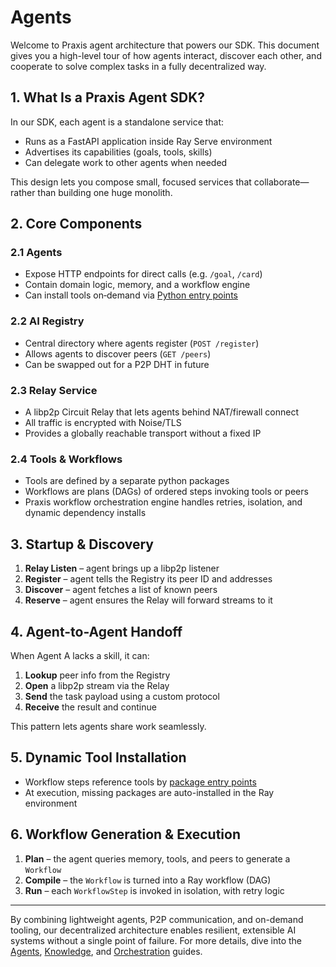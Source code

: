# Agents

Welcome to Praxis agent architecture that powers our SDK. 
This document gives you a high-level tour of how agents interact, discover each other, and cooperate to solve complex tasks in a fully decentralized way.

## 1. What Is a Praxis Agent SDK?

In our SDK, each agent is a standalone service that:

- Runs as a FastAPI application inside Ray Serve environment
- Advertises its capabilities (goals, tools, skills)  
- Can delegate work to other agents when needed  

This design lets you compose small, focused services that collaborate—rather than building one huge monolith.

## 2. Core Components

### 2.1 Agents
- Expose HTTP endpoints for direct calls (e.g. `/goal`, `/card`)
- Contain domain logic, memory, and a workflow engine  
- Can install tools on‐demand via [Python entry points](https://packaging.python.org/en/latest/specifications/entry-points/) 

### 2.2 AI Registry
- Central directory where agents register (`POST /register`)  
- Allows agents to discover peers (`GET /peers`)  
- Can be swapped out for a P2P DHT in future  

### 2.3 Relay Service  
- A libp2p Circuit Relay that lets agents behind NAT/firewall connect  
- All traffic is encrypted with Noise/TLS  
- Provides a globally reachable transport without a fixed IP  

### 2.4 Tools & Workflows  
- Tools are defined by a separate python packages
- Workflows are plans (DAGs) of ordered steps invoking tools or peers  
- Praxis workflow orchestration engine handles retries, isolation, and dynamic dependency installs  

## 3. Startup & Discovery

1. **Relay Listen** – agent brings up a libp2p listener  
2. **Register** – agent tells the Registry its peer ID and addresses  
3. **Discover** – agent fetches a list of known peers  
4. **Reserve** – agent ensures the Relay will forward streams to it  

## 4. Agent-to-Agent Handoff

When Agent A lacks a skill, it can:
1. **Lookup** peer info from the Registry  
2. **Open** a libp2p stream via the Relay  
3. **Send** the task payload using a custom protocol  
4. **Receive** the result and continue  

This pattern lets agents share work seamlessly.

## 5. Dynamic Tool Installation

- Workflow steps reference tools by [package entry points](https://packaging.python.org/en/latest/specifications/entry-points/)
- At execution, missing packages are auto-installed in the Ray environment

## 6. Workflow Generation & Execution

1. **Plan** – the agent queries memory, tools, and peers to generate a `Workflow`
2. **Compile** – the `Workflow` is turned into a Ray workflow (DAG)  
3. **Run** – each `WorkflowStep` is invoked in isolation, with retry logic

---

By combining lightweight agents, P2P communication, and on-demand tooling, our decentralized architecture enables resilient, extensible AI systems without a single point of failure. For more details, dive into the [Agents](agents.md), [Knowledge](knowledge.md), and [Orchestration](orchestration.md) guides.